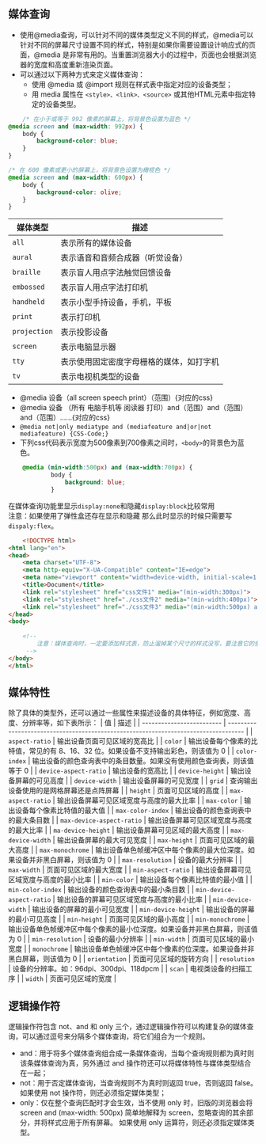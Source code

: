 ## 媒体查询
- 使用@media查询，可以针对不同的媒体类型定义不同的样式，@media可以针对不同的屏幕尺寸设置不同的样式，特别是如果你需要设置设计响应式的页面，@media 是非常有用的。当重置浏览器大小的过程中，页面也会根据浏览器的宽度和高度重新渲染页面。
- 可以通过以下两种方式来定义媒体查询：  
	-  使用 @media 或 @import 规则在样式表中指定对应的设备类型；
	-  用 media 属性在 `<style>、<link>、<source>` 或其他HTML元素中指定特定的设备类型。
```css
	/* 在小于或等于 992 像素的屏幕上，将背景色设置为蓝色 */
@media screen and (max-width: 992px) {
	body {
		background-color: blue;
	}
}

/* 在 600 像素或更小的屏幕上，将背景色设置为橄榄色 */
@media screen and (max-width: 600px) {
	body {
	    background-color: olive;
	}
}
```


| 媒体类型     | 描述                                     |
| ------------ | ---------------------------------------- |
| `all`        | 表示所有的媒体设备                       |
| `aural`      | 表示语音和音频合成器（听觉设备）         |
| `braille`    | 表示盲人用点字法触觉回馈设备             |
| `embossed`   | 表示盲人用点字法打印机                   |
| `handheld`   | 表示小型手持设备，手机，平板             |
| `print`      | 表示打印机                               |
| `projection` | 表示投影设备                             |
| `screen`     | 表示电脑显示器                           |
| `tty`        | 表示使用固定密度字母栅格的媒体，如打字机 |
| `tv`         | 表示电视机类型的设备                                         |

- @media 设备（all screen speech print）（范围）{对应的css}
- @media 设备 （所有 电脑手机等 阅读器 打印）and（范围）and（范围）and（范围）......{对应的css}
- `@media not|only mediatype and (mediafeature and|or|not mediafeature) {CSS-Code;}`
- 下列css代码表示宽度为500像素到700像素之间时，`<body>`的背景色为蓝色。
```css
	@media (min-width:500px) and (max-width:700px) {
            body {
                background: blue;
            }
```

在媒体查询功能里显示`display:none`和隐藏`display:block`比较常用   
注意：如果使用了弹性盒还存在显示和隐藏  那么此时显示的时候只需要写`dispaly:flex`。



```html
	<!DOCTYPE html>
<html lang="en">
<head>
    <meta charset="UTF-8">
    <meta http-equiv="X-UA-Compatible" content="IE=edge">
    <meta name="viewport" content="width=device-width, initial-scale=1.0">
    <title>Document</title>
    <link rel="stylesheet" href="css文件1" media="(min-width:300px)">
    <link rel="stylesheet" href="./css文件2" media="(min-width:400px)">
    <link rel="stylesheet" href="./css文件3" media="(min-width:500px) and (max-width:700px)">
</head>
<body>
    
    <!-- 
        注意：媒体查询时，一定要添加样式表，防止溜掉某个尺寸的样式没写，要注意它的使用顺序，书写时元素的属性值要从小向大写。
     -->
</body>
</html>
```


## 媒体特性
除了具体的类型外，还可以通过一些属性来描述设备的具体特征，例如宽度、高度、分辨率等，如下表所示：
| 值                        | 描述                                                                                |
| ------------------------- | ----------------------------------------------------------------------------------- |
| `aspect-ratio`            | 输出设备页面可见区域的宽高比                                                        |
| `color`                   | 输出设备每个像素的比特值，常见的有 8、16、32 位。如果设备不支持输出彩色，则该值为 0 |
| `color-index`             | 输出设备的颜色查询表中的条目数量。如果没有使用颜色查询表，则该值等于 0              |
| `device-aspect-ratio`     | 输出设备的宽高比                                                                    |
| `device-height`           | 输出设备屏幕的可见高度                                                              |
| `device-width`            | 输出设备屏幕的可见宽度                                                              |
| `grid`                    | 查询输出设备使用的是网格屏幕还是点阵屏幕                                            |
| `height`                  | 页面可见区域的高度                                                                  |
| `max-aspect-ratio`        | 输出设备屏幕可见区域宽度与高度的最大比率                                            |
| `max-color`               | 输出设备每个像素比特值的最大值                                                      |
| `max-color-index`         | 输出设备的颜色查询表中的最大条目数                                                  |
| `max-device-aspect-ratio` | 输出设备屏幕可见区域宽度与高度的最大比率                                            |
| `ma-device-height`        | 输出设备屏幕可见区域的最大高度                                                      |
| `max-device-width`        | 输出设备屏幕的最大可见宽度                                                          |
| `max-height`              | 页面可见区域的最大高度                                                              |
| `max-monochrome`          | 输出设备单色帧缓冲区中每个像素的最大位深度。如果设备并非黑白屏幕，则该值为 0        |
| `max-resolution`          | 设备的最大分辨率                                                                    |
| `max-width`               | 页面可见区域的最大宽度                                                              |
| `min-aspect-ratio`        | 输出设备屏幕可见区域宽度与高度的最小比率                                            |
| `min-color`               | 输出设备每个像素比特值的最小值                                                      |
| `min-color-index`         | 输出设备的颜色查询表中的最小条目数                                                  |
| `min-device-aspect-ratio` | 输出设备的屏幕可见区域宽度与高度的最小比率                                          |
| `min-device-width`        | 输出设备的屏幕的最小可见宽度                                                        |
| `min-device-height`       | 输出设备的屏幕的最小可见高度                                                        |
| `min-height`              | 页面可见区域的最小高度                                                              |
| `min-monochrome`          | 输出设备单色帧缓冲区中每个像素的最小位深度。如果设备并非黑白屏幕，则该值为 0        |
| `min-resolution`          | 设备的最小分辨率                                                                    |
| `min-width`               | 页面可见区域的最小宽度                                                              |
| `monochrome`              | 输出设备单色帧缓冲区中每个像素的位深度。如果设备并非黑白屏幕，则该值为 0            |
| `orientation`             | 页面可见区域的旋转方向                                                              |
| `resolution`              | 设备的分辨率。如：96dpi、300dpi、118dpcm                                            |
| `scan`                    | 电视类设备的扫描工序                                                                |
| `width`                   | 页面可见区域的宽度                                                                  |


## 逻辑操作符
逻辑操作符包含 not、and 和 only 三个，通过逻辑操作符可以构建复杂的媒体查询，可以通过逗号来分隔多个媒体查询，将它们组合为一个规则。  

-  and：用于将多个媒体查询组合成一条媒体查询，当每个查询规则都为真时则该条媒体查询为真，另外通过 and 操作符还可以将媒体特性与媒体类型结合在一起；
-  not：用于否定媒体查询，当查询规则不为真时则返回 true，否则返回 false。如果使用 not 操作符，则还必须指定媒体类型；
-  only：仅在整个查询匹配时才会生效，当不使用 only 时，旧版的浏览器会将 screen and (max-width: 500px) 简单地解释为 screen，忽略查询的其余部分，并将样式应用于所有屏幕。 如果使用 only 运算符，则还必须指定媒体类型。